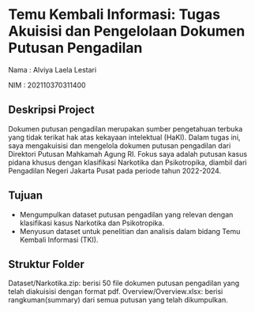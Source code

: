 # Temu Kembali Informasi: Tugas Akuisisi dan Pengelolaan Dokumen Putusan Pengadilan

Nama   : Alviya Laela Lestari

NIM    : 202110370311400

## Deskripsi Project

Dokumen putusan pengadilan merupakan sumber pengetahuan terbuka yang tidak terikat hak atas kekayaan intelektual (HaKI). Dalam tugas ini, saya mengakuisisi dan mengelola dokumen putusan pengadilan dari Direktori Putusan Mahkamah Agung RI. Fokus saya adalah putusan kasus pidana khusus dengan klasifikasi Narkotika dan Psikotropika, diambil dari Pengadilan Negeri Jakarta Pusat pada periode tahun 2022-2024.

## Tujuan
- Mengumpulkan dataset putusan pengadilan yang relevan dengan klasifikasi kasus Narkotika dan Psikotropika.
- Menyusun dataset untuk penelitian dan analisis dalam bidang Temu Kembali Informasi (TKI).

## Struktur Folder
Dataset/Narkotika.zip: berisi 50 file dokumen putusan pengadilan yang telah diakuisisi dengan format pdf.
Overview/Overview.xlsx: berisi rangkuman(summary) dari semua putusan yang telah dikumpulkan.
